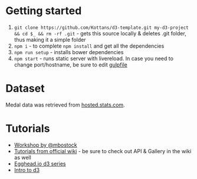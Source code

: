 Getting started
===============
1. `git clone https://github.com/Kottans/d3-template.git my-d3-project && cd $_ && rm -rf .git` - gets this source locally & deletes .git folder, thus making it a simple folder
2. `npm i` - to complete `npm install` and get all the dependencies
3. `npm run setup` - installs bower dependencies
4. `npm start` - runs static server with livereload. In case you need to change port/hostname, be sure to edit [gulpfile](https://github.com/Kottans/d3-template/blob/master/gulpfile.js#L5-L6)

Dataset
=======
Medal data was retrieved from [hosted.stats.com](http://hosted.stats.com/olympics/medals_widget/data.asp).

Tutorials
=========

+ [Workshop by @mbostock](http://bost.ocks.org/mike/d3/workshop/)
+ [Tutorials from official wiki](https://github.com/mbostock/d3/wiki/Tutorials) -
be sure to check out API & Gallery in the wiki as well
+ [Egghead.io d3 series](https://egghead.io/series/introduction-to-d3)
+ [Intro to d3](http://square.github.io/intro-to-d3/)
